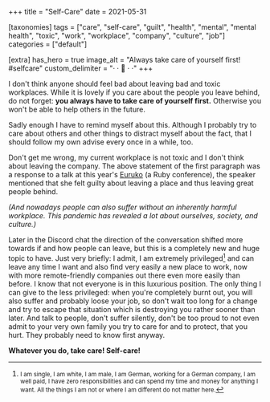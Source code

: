 +++
title = "Self-Care"
date = 2021-05-31

[taxonomies]
tags = ["care", "self-care", "guilt", "health", "mental", "mental health", "toxic", "work", "workplace", "company", "culture", "job"]
categories = ["default"]

[extra]
has_hero = true
image_alt = "Always take care of yourself first! #selfcare"
custom_delimiter = "· · 💙 · ·"
+++

I don't think anyone should feel bad about leaving bad and toxic workplaces.
While it is lovely if you care about the people you leave behind,
do not forget: **you always have to take care of yourself first.**
Otherwise you won't be able to help others in the future.

Sadly enough I have to remind myself about this. Although I probably try to care about others and other things to distract myself about the fact, that I should follow my own advise every once in a while, too.

Don't get me wrong, my current workplace is not toxic and I don't think about leaving the company. The above statement of the first paragraph was a response to a talk at this year's [Euruko] (a Ruby conference), the speaker mentioned that she felt guilty about leaving a place and thus leaving great people behind.

_(And nowadays people can also suffer without an inherently harmful workplace. This pandemic has revealed a lot about ourselves, society, and culture.)_

Later in the Discord chat the direction of the conversation shifted more towards if and how people can leave, but this is a completely new and huge topic to have.
Just very briefly: I admit, I am extremely privileged[^me] and can leave any time I want and also find very easily a new place to work, now with more remote-friendly companies out there even more easily than before. I know that not everyone is in this luxurious position. The only thing I can give to the less privileged: when you're completely burnt out, you will also suffer and probably loose your job, so don't wait too long for a change and try to escape that situation which is destroying you rather sooner than later. And talk to people, don't suffer silently, don't be too proud to not even admit to your very own family you try to care for and to protect, that you hurt. They probably need to know first anyway.

**Whatever you do, take care! Self-care!**

<!-- footnotes -->

[^me]: <small>I am single, I am white, I am male, I am German, working for a German company, I am well paid, I have zero responsibilities and can spend my time and money for anything I want. All the things I am not or where I am different do not matter here.</small>

<!-- links -->

[Euruko]: https://euruko2021.org/
